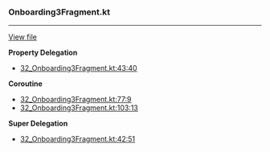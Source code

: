 ### Onboarding3Fragment.kt
---
[View file](../../precision_analyzed/32_Onboarding3Fragment.kt)

**Property Delegation**

 - [32_Onboarding3Fragment.kt:43:40](../../precision_analyzed/32_Onboarding3Fragment.kt#L43)

**Coroutine**

 - [32_Onboarding3Fragment.kt:77:9](../../precision_analyzed/32_Onboarding3Fragment.kt#L77)
 - [32_Onboarding3Fragment.kt:103:13](../../precision_analyzed/32_Onboarding3Fragment.kt#L103)

**Super Delegation**

 - [32_Onboarding3Fragment.kt:42:51](../../precision_analyzed/32_Onboarding3Fragment.kt#L42)
